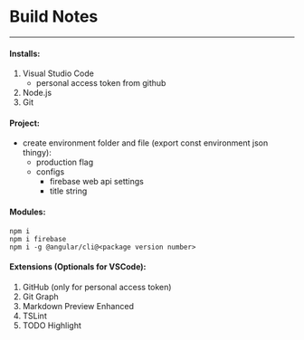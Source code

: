 # Build Notes
---

#### Installs:
1. Visual Studio Code
	- personal access token from github
2. Node.js
3. Git


#### Project:
- create environment folder and file (export const environment json thingy):
	- production flag
	- configs
		- firebase web api settings
		- title string

#### Modules:
```
npm i
npm i firebase
npm i -g @angular/cli@<package version number>
```

#### Extensions (Optionals for VSCode):
1. GitHub (only for personal access token)
2. Git Graph
3. Markdown Preview Enhanced
4. TSLint
5. TODO Highlight